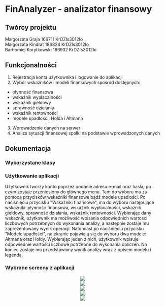 # FinAnalyzer - analizator finansowy

## Twórcy projektu
Małgorzata Graja 166711 KrDZIs3012Io <br>
Małgorzata Kindrat 186824 KrDZIs3012Io <br>
Bartłomiej Korytkowski 186932 KrDZIs3012Io

## Funkcjonalności

1. Rejestracja konta użytkownika i logowanie do aplikacji
2. Wybór wskaźników i modeli finansowych spośród dostępnych: <br>
- płynność finansowa <br>
- wskaźnik wypłacalności <br>
- wskaźnik giełdowy <br>
- sprawność działania <br>
- wskaźnik rentowności <br>
- modele upadłości: Holda i Altmana <br>
3. Wprowadzenie danych na serwer
3. Analiza sytuacji finansowej spółki na podstawie wprowadzonych danych

## Dokumentacja 
### Wykorzystane klasy


### Użytkowanie aplikacji
Użytkownik tworzy konto poprzez podanie adresu e-mail oraz hasła, po czym zostaje przeniesiony do głównego menu. Tam do wyboru ma za pomocą przycisków wskaźniki finansowe bądź modele upadłości. Po naciśnięciu przycisku "Wskaźniki finansowe", ma do wyboru następujące wskaźniki: płynność finansowa, wskaźnik wypłacalności, wskaźnik giełdowy, sprawność działania, wskaźnik rentowności. Wybierając dany wskaźnik, użytkownik ma możliwość wpisania odpowiednich wartości liczbowych potrzebnych do wykonania analizy, a następnie zostaje mu zaprezentowany wynik operacji. Natomiast po naciśnięciu przycisku "Modele upadłości", na ekranie pojawiają się do wyboru dwa modele: Altmana oraz Hołdy. Wybierając jeden z nich, użytkownik wpisuje odpowiednie wartości liczbowe potrzebne do wykonania obliczeń. Na koniec zostaje mu przedstawiony wynik analizy wraz z opisem modelu i legendą. 

### Wybrane screeny z aplikacji
<p align="center">
<img src="https://raw.githubusercontent.com/maugosch/mobilki/master/screenshots/2.png"/><br>
<img src="https://raw.githubusercontent.com/maugosch/mobilki/master/screenshots/3.png"/><br>
<img src="https://raw.githubusercontent.com/maugosch/mobilki/master/screenshots/4.png"/><br>
<img src="https://raw.githubusercontent.com/maugosch/mobilki/master/screenshots/5.png"/><br>
<img src="https://raw.githubusercontent.com/maugosch/mobilki/master/screenshots/9.png"/><br>
</p>
